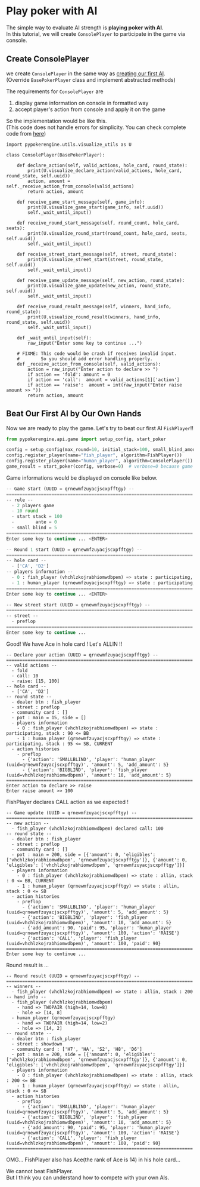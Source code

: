 # Play poker with AI
The simple way to evaluate AI strength is **playing poker with AI**.  
In this tutorial, we will create `ConsolePlayer` to participate in the game via console.  

## Create ConsolePlayer
we create `ConsolePlayer` in the same way as [creating our first AI](../index.md).  
(Override `BasePokerPlayer` class and implement abstracted methods)

The requirements for `ConsolePlayer` are

1. display game information on console in formatted way
2. accept player's action from console and apply it on the game

So the implementation would be like this.  
(This code does not handle errors for simplicity.
You can check complete code from [here](https://github.com/ishikota/PyPokerEngine/blob/master/examples/players/console_player.py))

```
import pypokerengine.utils.visualize_utils as U

class ConsolePlayer(BasePokerPlayer):

    def declare_action(self, valid_actions, hole_card, round_state):
        print(U.visualize_declare_action(valid_actions, hole_card, round_state, self.uuid))
        action, amount = self._receive_action_from_console(valid_actions)
        return action, amount

    def receive_game_start_message(self, game_info):
        print(U.visualize_game_start(game_info, self.uuid))
        self._wait_until_input()

    def receive_round_start_message(self, round_count, hole_card, seats):
        print(U.visualize_round_start(round_count, hole_card, seats, self.uuid))
        self._wait_until_input()

    def receive_street_start_message(self, street, round_state):
        print(U.visualize_street_start(street, round_state, self.uuid))
        self._wait_until_input()

    def receive_game_update_message(self, new_action, round_state):
        print(U.visualize_game_update(new_action, round_state, self.uuid))
        self._wait_until_input()

    def receive_round_result_message(self, winners, hand_info, round_state):
        print(U.visualize_round_result(winners, hand_info, round_state, self.uuid))
        self._wait_until_input()

    def _wait_until_input(self):
        raw_input("Enter some key to continue ...")

    # FIXME: This code would be crash if receives invalid input.
    #        So you should add error handling properly.
    def _receive_action_from_console(self, valid_actions):
        action = raw_input("Enter action to declare >> ")
        if action == 'fold': amount = 0
        if action == 'call':  amount = valid_actions[1]['action']
        if action == 'raise':  amount = int(raw_input("Enter raise amount >> "))
        return action, amount
```

## Beat Our First AI by Our Own Hands
Now we are ready to play the game. Let's try to beat our first AI `FishPlayer`!!  

```python
from pypokerengine.api.game import setup_config, start_poker

config = setup_config(max_round=10, initial_stack=100, small_blind_amount=5)
config.register_player(name="fish_player", algorithm=FishPlayer())
config.register_player(name="human_player", algorithm=ConsolePlayer())
game_result = start_poker(config, verbose=0)  # verbose=0 because game progress is visualized by ConsolePlayer
```

Game informations would be displayed on console like below.

```python
-- Game start (UUID = qrnewmfzuyacjscxpfftgy) --
======================================================================
-- rule --
  - 2 players game
  - 10 round
  - start stack = 100
  -        ante = 0
  - small blind = 5
======================================================================
Enter some key to continue ... <ENTER>

-- Round 1 start (UUID = qrnewmfzuyacjscxpfftgy) --
======================================================================
-- hole card --
  - ['CA', 'D2']
-- players information --
  - 0 : fish_player (vhchlzkojrabhiomwdbpem) => state : participating, stack : 90
  - 1 : human_player (qrnewmfzuyacjscxpfftgy) => state : participating, stack : 95
======================================================================
Enter some key to continue ... <ENTER>

-- New street start (UUID = qrnewmfzuyacjscxpfftgy) --
======================================================================
-- street --
  - preflop
======================================================================
Enter some key to continue ...
```

Good! We have Ace in hole card ! Let's ALLIN !!

```
-- Declare your action (UUID = qrnewmfzuyacjscxpfftgy) --
======================================================================
-- valid actions --
  - fold
  - call: 10
  - raise: [15, 100]
-- hole card --
  - ['CA', 'D2']
-- round state --
  - dealer btn : fish_player
  - street : preflop
  - community card : []
  - pot : main = 15, side = []
  - players information
    - 0 : fish_player (vhchlzkojrabhiomwdbpem) => state : participating, stack : 90 <= BB
    - 1 : human_player (qrnewmfzuyacjscxpfftgy) => state : participating, stack : 95 <= SB, CURRENT
  - action histories
    - preflop
      - {'action': 'SMALLBLIND', 'player': 'human_player (uuid=qrnewmfzuyacjscxpfftgy)', 'amount': 5, 'add_amount': 5}
      - {'action': 'BIGBLIND', 'player': 'fish_player (uuid=vhchlzkojrabhiomwdbpem)', 'amount': 10, 'add_amount': 5}
======================================================================
Enter action to declare >> raise
Enter raise amount >> 100
```

FishPlayer declares CALL action as we expected !
```
-- Game update (UUID = qrnewmfzuyacjscxpfftgy) --
======================================================================
-- new action --
  - fish_player (vhchlzkojrabhiomwdbpem) declared call: 100
-- round state --
  - dealer btn : fish_player
  - street : preflop
  - community card : []
  - pot : main = 200, side = [{'amount': 0, 'eligibles': ['vhchlzkojrabhiomwdbpem', 'qrnewmfzuyacjscxpfftgy']}, {'amount': 0, 'eligibles': ['vhchlzkojrabhiomwdbpem', 'qrnewmfzuyacjscxpfftgy']}]
  - players information
    - 0 : fish_player (vhchlzkojrabhiomwdbpem) => state : allin, stack : 0 <= BB, CURRENT
    - 1 : human_player (qrnewmfzuyacjscxpfftgy) => state : allin, stack : 0 <= SB
  - action histories
    - preflop
      - {'action': 'SMALLBLIND', 'player': 'human_player (uuid=qrnewmfzuyacjscxpfftgy)', 'amount': 5, 'add_amount': 5}
      - {'action': 'BIGBLIND', 'player': 'fish_player (uuid=vhchlzkojrabhiomwdbpem)', 'amount': 10, 'add_amount': 5}
      - {'add_amount': 90, 'paid': 95, 'player': 'human_player (uuid=qrnewmfzuyacjscxpfftgy)', 'amount': 100, 'action': 'RAISE'}
      - {'action': 'CALL', 'player': 'fish_player (uuid=vhchlzkojrabhiomwdbpem)', 'amount': 100, 'paid': 90}
======================================================================
Enter some key to continue ...
```

Round result is ...

```
-- Round result (UUID = qrnewmfzuyacjscxpfftgy) --
======================================================================
-- winners --
  - fish_player (vhchlzkojrabhiomwdbpem) => state : allin, stack : 200
-- hand info --
  - fish_player (vhchlzkojrabhiomwdbpem)
    - hand => TWOPAIR (high=14, low=8)
    - hole => [14, 8]
  - human_player (qrnewmfzuyacjscxpfftgy)
    - hand => TWOPAIR (high=14, low=2)
    - hole => [14, 2]
-- round state --
  - dealer btn : fish_player
  - street : showdown
  - community card : ['H7', 'HA', 'S2', 'H8', 'D6']
  - pot : main = 200, side = [{'amount': 0, 'eligibles': ['vhchlzkojrabhiomwdbpem', 'qrnewmfzuyacjscxpfftgy']}, {'amount': 0, 'eligibles': ['vhchlzkojrabhiomwdbpem', 'qrnewmfzuyacjscxpfftgy']}]
  - players information
    - 0 : fish_player (vhchlzkojrabhiomwdbpem) => state : allin, stack : 200 <= BB
    - 1 : human_player (qrnewmfzuyacjscxpfftgy) => state : allin, stack : 0 <= SB
  - action histories
    - preflop
      - {'action': 'SMALLBLIND', 'player': 'human_player (uuid=qrnewmfzuyacjscxpfftgy)', 'amount': 5, 'add_amount': 5}
      - {'action': 'BIGBLIND', 'player': 'fish_player (uuid=vhchlzkojrabhiomwdbpem)', 'amount': 10, 'add_amount': 5}
      - {'add_amount': 90, 'paid': 95, 'player': 'human_player (uuid=qrnewmfzuyacjscxpfftgy)', 'amount': 100, 'action': 'RAISE'}
      - {'action': 'CALL', 'player': 'fish_player (uuid=vhchlzkojrabhiomwdbpem)', 'amount': 100, 'paid': 90}
======================================================================
```

OMG... FishPlayer also has Ace(the rank of Ace is 14) in his hole card...

We cannot beat FishPlayer.  
But I think you can understand how to compete with your own AIs.
